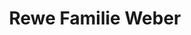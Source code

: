 ---
title: "Rewe Familie Weber"
url: /bad-homburg-v-d-hoehe/rewe-familie-weber/
shop: Supermarkt
---